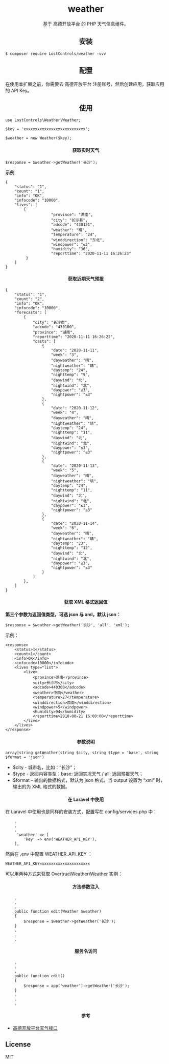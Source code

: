 <h1 align="center"> weather </h1>

<p align="center"> 基于  高德开放平台 的 PHP 天气信息组件。</p>


<h2 align="center"> 安装 </h2>

```shell
$ composer require LostControls/weather -vvv
```

<h2 align="center"> 配置 </h2>
在使用本扩展之前，你需要去 高德开放平台 注册账号，然后创建应用，获取应用的 API Key。

<h2 align="center"> 使用 </h2>

```
use LostControls\Weather\Weather;

$key = 'xxxxxxxxxxxxxxxxxxxxxxxxxxx';

$weather = new Weather($key);

```

<h4 align="center"> 获取实时天气 </h4>

`
$response = $weather->getWeather('长沙');
`

**示例**

```
{
    "status": "1",
    "count": "1",
    "info": "OK",
    "infocode": "10000",
    "lives": [
        {
                    "province": "湖南",
                    "city": "长沙县",
                    "adcode": "430121",
                    "weather": "晴",
                    "temperature": "24",
                    "winddirection": "东北",
                    "windpower": "≤3",
                    "humidity": "36",
                    "reporttime": "2020-11-11 16:26:23"
         }
    ]
}
```

<h4 align="center"> 获取近期天气预报 </h4>

```
{
    "status": "1",
    "count": "2",
    "info": "OK",
    "infocode": "10000",
    "forecasts": [
        {
            "city": "长沙市",
            "adcode": "430100",
            "province": "湖南",
            "reporttime": "2020-11-11 16:26:22",
            "casts": [
                {
                    "date": "2020-11-11",
                    "week": "3",
                    "dayweather": "晴",
                    "nightweather": "晴",
                    "daytemp": "24",
                    "nighttemp": "9",
                    "daywind": "北",
                    "nightwind": "北",
                    "daypower": "≤3",
                    "nightpower": "≤3"
                },
                {
                    "date": "2020-11-12",
                    "week": "4",
                    "dayweather": "晴",
                    "nightweather": "晴",
                    "daytemp": "24",
                    "nighttemp": "11",
                    "daywind": "北",
                    "nightwind": "北",
                    "daypower": "≤3",
                    "nightpower": "≤3"
                },
                {
                    "date": "2020-11-13",
                    "week": "5",
                    "dayweather": "晴",
                    "nightweather": "晴",
                    "daytemp": "24",
                    "nighttemp": "11",
                    "daywind": "北",
                    "nightwind": "北",
                    "daypower": "≤3",
                    "nightpower": "≤3"
                },
                {
                    "date": "2020-11-14",
                    "week": "6",
                    "dayweather": "晴",
                    "nightweather": "晴",
                    "daytemp": "23",
                    "nighttemp": "12",
                    "daywind": "北",
                    "nightwind": "北",
                    "daypower": "≤3",
                    "nightpower": "≤3"
                }
            ]
        },
    ]
}
```

<h4 align="center"> 获取 XML 格式返回值 </h4>

**第三个参数为返回值类型，可选 json 与 xml，默认 json：**

`
$response = $weather->getWeather('长沙', 'all', 'xml');
`

示例：

```
<response>
    <status>1</status>
    <count>1</count>
    <info>OK</info>
    <infocode>10000</infocode>
    <lives type="list">
        <live>
            <province>湖南</province>
            <city>长沙市</city>
            <adcode>440300</adcode>
            <weather>中雨</weather>
            <temperature>27</temperature>
            <winddirection>西南</winddirection>
            <windpower>5</windpower>
            <humidity>94</humidity>
            <reporttime>2018-08-21 16:00:00</reporttime>
        </live>
    </lives>
</response>
```

<h4 align="center"> 参数说明 </h4>

`
array|string getWeather(string $city, string $type = 'base', string $format = 'json')
`

+ $city - 城市名，比如：“长沙”；
+ $type - 返回内容类型：base: 返回实况天气 / all: 返回预报天气；
+ $format  - 输出的数据格式，默认为 json 格式，当 output 设置为 “xml” 时，输出的为 XML 格式的数据。

<h4 align="center"> 在 Laravel 中使用 </h4>

在 Laravel 中使用也是同样的安装方式，配置写在 config/services.php 中：

```
    .
    .
    .
     'weather' => [
        'key' => env('WEATHER_API_KEY'),
    ],
```

然后在 .env 中配置 WEATHER_API_KEY ：

`
WEATHER_API_KEY=xxxxxxxxxxxxxxxxxxxxx
`

可以用两种方式来获取 Overtrue\Weather\Weather 实例：

<h4 align="center"> 方法参数注入 </h4>

```
    .
    .
    .
    public function edit(Weather $weather) 
    {
        $response = $weather->getWeather('长沙');
    }
    .
    .
    .
```

<h4 align="center"> 服务名访问 </h4>

```
    .
    .
    .
    public function edit() 
    {
        $response = app('weather')->getWeather('长沙');
    }
    .
    .
    .
```

<h4 align="center"> 参考 </h4>

+ [高德开放平台天气接口](https://lbs.amap.com/api/webservice/guide/api/weatherinfo/)


## License

MIT